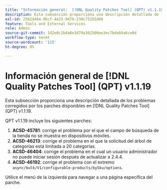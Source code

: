 ```yaml
---
title: "Información general:  [!DNL Quality Patches Tool] (QPT) v1.1.19"
description: Esta subsección proporciona una descripción detallada de los problemas corregidos por los parches disponibles en  [!DNL Quality Patches Tool] (QPT) v1.1.19.
exl-id: 2502d404-9bcf-4e23-9470-230c751b5d60
feature: Tools and External Services
role: Admin
source-git-commit: 1d2e0c1b4a8e3d79a362500ee3ec7bde84a6ce0d
workflow-type: tm+mt
source-wordcount: '115'
ht-degree: 0%

---
```


# Información general de [!DNL Quality Patches Tool] (QPT) v1.1.19

Esta subsección proporciona una descripción detallada de los problemas corregidos por los parches disponibles en [!DNL Quality Patches Tool] (QPT) v1.1.19.

QPT v1.1.19 incluye los siguientes parches:

1. **ACSD-45781**: corrige el problema por el que el campo de búsqueda de la tienda no se muestra en dispositivos móviles.
1. **ACSD-46213**: corrige el problema en el que la solicitud del árbol de categorías está limitada a 20 categorías.
1. **ACSD-46404**: corrige el problema en el cual un usuario administrador no puede iniciar sesión después de actualizar a 2.4.4.
1. **ACSD-46192**: corrige el problema con el extremo `async/bulk/V1/configurable-products/bySku/options`.

Utilice el menú de la izquierda para navegar a una página específica del parche.
